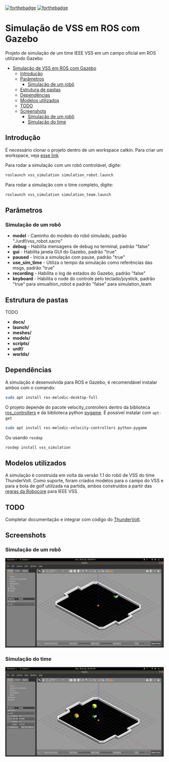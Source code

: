 [![forthebadge](https://forthebadge.com/images/badges/built-with-science.svg)](https://forthebadge.com)
[![forthebadge](https://forthebadge.com/images/badges/its-not-a-lie-if-you-believe-it.svg)](https://forthebadge.com)

# Simulação de VSS em ROS com Gazebo

Projeto de simulação de um time IEEE VSS em um campo oficial em ROS utilizando Gazebo

- [Simulação de VSS em ROS com Gazebo](#simula%c3%a7%c3%a3o-de-vss-em-ros-com-gazebo)
  - [Introdução](#introdu%c3%a7%c3%a3o)
  - [Parâmetros](#par%c3%a2metros)
    - [Simulação de um robô](#simula%c3%a7%c3%a3o-de-um-rob%c3%b4)
  - [Estrutura de pastas](#estrutura-de-pastas)
  - [Dependências](#depend%c3%aancias)
  - [Modelos utilizados](#modelos-utilizados)
  - [TODO](#todo)
  - [Screenshots](#screenshots)
    - [Simulação de um robô](#simula%c3%a7%c3%a3o-de-um-rob%c3%b4-1)
    - [Simulação do time](#simula%c3%a7%c3%a3o-do-time)

## Introdução

É necessário clonar o projeto dentro de um workspace catkin. Para criar um workspace, veja [esse link](http://wiki.ros.org/catkin/Tutorials/create_a_workspace)

Para rodar a simulação com um robô controlável, digite:

```bash
roslaunch vss_simulation simulation_robot.launch
```

Para rodar a simulação com o time completo, digite:

```bash
roslaunch vss_simulation simulation_team.launch
```

## Parâmetros

### Simulação de um robô

 - **model** - Caminho do modelo do robô simulado, padrão "./urdf/vss_robot.xacro"
 - **debug** - Habilita mensagens de debug no terminal, padrão "false"
 - **gui** - Habilita janela GUI do Gazebo, padrão "true"
 - **paused** - Inicia a simulação com pause, padrão "true"
 - **use_sim_time** - Utiliza o tempo da simulação como referências das msgs, padrão "true"
 - **recording** - Habilita o log de estados do Gazebo, padrão "false"
 - **keyboard** - Habilita o node do controle pelo teclado/joystick, padrão "true" para simualtion_robot e padrão "false" para simulation_team

## Estrutura de pastas

TODO

- **docs/**
- **launch/**
- **meshes/**
- **models/**
- **scripts/**
- **urdf/**
- **worlds/**

## Dependências

A simulação é desenvolvida para ROS e Gazebo, é recomendável instalar ambos com o comando:

```bash
sudo apt install ros-melodic-desktop-full
```

O projeto depende do pacote velocity_controllers dentro da biblioteca [ros_controllers](https://github.com/ros-controls/ros_controllers) e da biblioteca python [pygame](https://github.com/pygame/pygame). É possível instalar com ```apt-get```

```bash
sudo apt install ros-melodic-velocity-controllers python-pygame
```

Ou usando ```rosdep```

```bash
rosdep install vss_simulation
```

## Modelos utilizados

A simulação é construída em volta da versão 1.1 do robô de VSS do time ThunderVolt. Como suporte, foram criados modelos para o campo do VSS e para a bola de golf utilizada na partida, ambos construídos a partir das [regras da Robocore](https://www.robocore.net/modules.php?name=Forums&file=download&id=1424) para IEEE VSS.

## TODO

Completar documentação e integrar com código do [ThunderVolt](https://github.com/ThundeRatz/vss_thundervolt).

## Screenshots

### Simulação de um robô

![screenshot](./docs/screenshot_robot.png)

### Simulação do time

![screenshot](./docs/screenshot_team.png)
